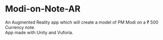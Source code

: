 # Modi-on-Note-AR
An Augmented Reality app which will create a model of PM Modi on a ₹ 500 Currency note.<br>
App made with Unity and Vuforia.<br>

